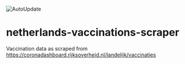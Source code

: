 ![AutoUpdate](https://github.com/Sikerdebaard/netherlands-vaccinations-scraper/workflows/AutoUpdate/badge.svg)

# netherlands-vaccinations-scraper
Vaccination data as scraped from https://coronadashboard.rijksoverheid.nl/landelijk/vaccinaties
